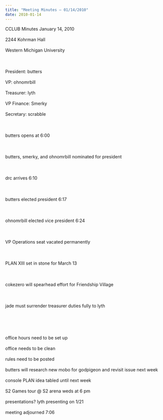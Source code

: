 ```yaml
---
title: "Meeting Minutes – 01/14/2010"
date: 2010-01-14
---
```

CCLUB Minutes January 14, 2010<br />
<br />
2244 Kohrman Hall<br />
<br />
Western Michigan University<br />
<br />
<br />
<br />
President: butters<br />
<br />
VP: ohnomrbill<br />
<br />
Treasurer: lyth<br />
<br />
VP Finance: Smerky<br />
<br />
Secretary: scrabble<br />
<br />
<br />
<br />
butters opens at 6:00<br />
<br />
<br />
<br />
butters, smerky, and ohnomrbill nominated for president<br />
<br />
<br />
<br />
drc arrives 6:10<br />
<br />
<br />
<br />
butters elected president 6:17<br />
<br />
<br />
<br />
ohnomrbill elected vice president 6:24<br />
<br />
<br />
<br />
VP Operations seat vacated permanently<br />
<br />
<br />
<br />
PLAN XIII set in stone for March 13<br />
<br />
<br />
<br />
cokezero will spearhead effort for Friendship Village<br />
<br />
<br />
<br />
jade must surrender treasurer duties fully to lyth<br />
<br />
<br />
<br />
<br />
<br />
office hours need to be set up<br />
<br />
office needs to be clean<br />
<br />
rules need to be posted<br />
<br />
butters will research new mobo for godpigeon and revisit issue next week<br />
<br />
console PLAN idea tabled until next week<br />
<br />
S2 Games tour @ S2 arena weds at 6 pm<br />
<br />
presentations?  lyth presenting on 1/21<br />
<br />
meeting adjourned 7:06<br />
